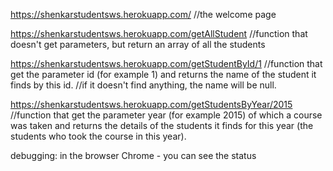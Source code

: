 https://shenkarstudentsws.herokuapp.com/
//the welcome page

https://shenkarstudentsws.herokuapp.com/getAllStudent
//function that doesn't get parameters, but return an array of all the students

https://shenkarstudentsws.herokuapp.com/getStudentById/1
//function that get the parameter id (for example 1) and returns the name of the student it finds by this id.
//if it doesn't find anything, the name will be null.

https://shenkarstudentsws.herokuapp.com/getStudentsByYear/2015
//function that get the parameter year (for example 2015) of which a course was taken and returns the details of the students it finds for this year (the students who took the course in this year).


debugging: in the browser Chrome - you can see the status